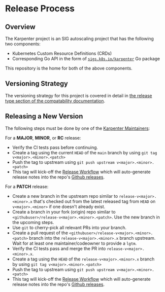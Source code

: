 # Release Process

## Overview

The Karpenter project is an SIG autoscaling project that has the following two components:
- Kubernetes Custom Resource Definitions (CRDs)
- Corresponding Go API in the form of [`sigs.k8s.io/karpenter`](https://pkg.go.dev/sigs.k8s.io/karpenter) Go package

This repository is the home for both of the above components.

## Versioning Strategy

The versioning strategy for this project is covered in detail in [the release type section of the compatability documentation](https://karpenter.sh/docs/upgrading/compatibility/#release-types).

## Releasing a New Version

The following steps must be done by one of the [Karpenter Maintainers](https://github.com/kubernetes/org/blob/main/config/kubernetes-sigs/sig-autoscaling/teams.yaml):

For a **MAJOR**, **MINOR**, or **RC** release:
- Verify the CI tests pass before continuing.
- Create a tag using the current `HEAD` of the `main` branch by using `git tag v<major>.<minor>.<patch>`
- Push the tag to upstream using `git push upstream v<major>.<minor>.<patch>`
- This tag will kick-off the [Release Workflow](https://github.com/kubernetes-sigs/karpenter/actions/workflows/release.yaml) which will auto-generate release notes into the repo's [Github releases](https://github.com/kubernetes-sigs/karpenter/releases).

For a **PATCH** release:
- Create a new branch in the upstream repo similar to `release-v<major>.<minor>.x` that's checked out from the latest released tag from `HEAD` on `v<major>.<minor>` if one doesn't already exist.
- Create a branch in your fork (origin) repo similar to `<githubuser>/release-v<major>.<minor>.<patch>`. Use the new branch
  in the upcoming steps.
- Use `git` to cherry-pick all relevant PRs into your branch.
- Create a pull request of the `<githubuser>/release-v<major>.<minor>.<patch>` branch into the `release-v<major>.<minor>.x` branch upstream. Wait for at least one maintainer/codeowner to provide a `lgtm`.
- Verify the CI tests pass and merge the PR into `release-v<major>.<minor>.x`.
- Create a tag using the `HEAD` of the `release-v<major>.<minor>.x` branch by using `git tag v<major>.<minor>.<patch>`
- Push the tag to upstream using `git push upstream v<major>.<minor>.<patch>`
- This tag will kick-off the [Release Workflow](https://github.com/kubernetes-sigs/karpenter/actions/workflows/release.yaml) which will auto-generate release notes into the repo's [Github releases](https://github.com/kubernetes-sigs/karpenter/releases).